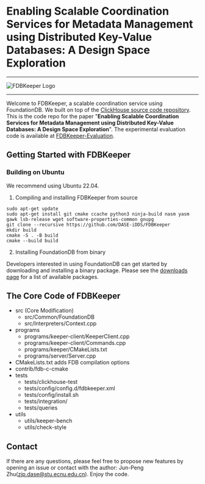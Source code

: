 # Enabling Scalable Coordination Services for Metadata Management using Distributed Key-Value Databases: A Design Space Exploration

---

![FDBKeeper Logo](https://github.com/DASE-iDDS/FDBKeeper/blob/main/logo.png)

---

Welcome to FDBKeeper, a scalable coordination service using FoundationDB. We built on top of the [ClickHouse source code repository](https://github.com/ClickHouse/ClickHouse). This is the code repo for the paper "**Enabling Scalable Coordination Services for Metadata Management using Distributed Key-Value Databases: A Design Space Exploration**".
The experimental evaluation code is available at [FDBKeeper-Evaluation](https://github.com/DASE-iDDS/FDBKeeper-Evaluation).

## Getting Started with FDBKeeper

### Building on Ubuntu

We recommend using Ubuntu 22.04.

1. Compiling and installing FDBKeeper from source
```
sudo apt-get update
sudo apt-get install git cmake ccache python3 ninja-build nasm yasm gawk lsb-release wget software-properties-common gnupg
git clone --recursive https://github.com/DASE-iDDS/FDBKeeper
mkdir build
cmake -S . -B build
cmake --build build
```

2. Installing FoundationDB from binary

Developers interested in using FoundationDB can get started by downloading and installing a binary package. Please see the [downloads page](https://github.com/apple/foundationdb/releases) for a list of available packages.




## The Core Code of FDBKeeper

* src (Core Modification)
  * src/Common/FoundationDB
  * src/Interpreters/Context.cpp
* programs
  * programs/keeper-client/KeeperClient.cpp
  * programs/keeper-client/Commands.cpp
  * programs/keeper/CMakeLists.txt
  * programs/server/Server.cpp
* CMakeLists.txt adds FDB compilation options
* contrib/fdb-c-cmake
* tests
  * tests/clickhouse-test
  * tests/config/config.d/fdbkeeper.xml
  * tests/config/install.sh
  * tests/integration/
  * tests/queries
* utils
  * utils/keeper-bench
  * utils/check-style


## Contact
If there are any questions, please feel free to propose new features by opening an issue or contact with the author: Jun-Peng Zhu(zjp.dase@stu.ecnu.edu.cn). Enjoy the code.

